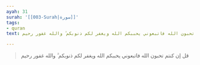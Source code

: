 ```yaml
---
ayah: 31
surah: '[[003-Surah|سورة]]'
tags:
- quran
text: قل إن كنتم تحبون الله فاتبعوني يحببكم الله ويغفر لكم ذنوبكم ۗ والله غفور رحيم

---
```

> قل إن كنتم تحبون الله فاتبعوني يحببكم الله ويغفر لكم ذنوبكم ۗ والله غفور رحيم
